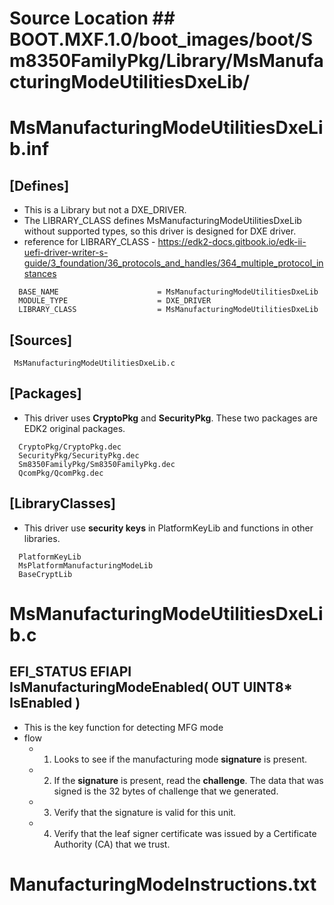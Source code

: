 # Source Location ## BOOT.MXF.1.0/boot_images/boot/Sm8350FamilyPkg/Library/MsManufacturingModeUtilitiesDxeLib/

# MsManufacturingModeUtilitiesDxeLib.inf
## [Defines]
- This is a Library but not a DXE_DRIVER. 
- The LIBRARY_CLASS defines MsManufacturingModeUtilitiesDxeLib without supported types, so this driver is designed for DXE driver.
 - reference for LIBRARY_CLASS - https://edk2-docs.gitbook.io/edk-ii-uefi-driver-writer-s-guide/3_foundation/36_protocols_and_handles/364_multiple_protocol_instances
```
  BASE_NAME                      = MsManufacturingModeUtilitiesDxeLib
  MODULE_TYPE                    = DXE_DRIVER
  LIBRARY_CLASS                  = MsManufacturingModeUtilitiesDxeLib
```
## [Sources]
```
 MsManufacturingModeUtilitiesDxeLib.c
```

## [Packages]
- This driver uses **CryptoPkg** and **SecurityPkg**. These two packages are EDK2 original packages.
```
  CryptoPkg/CryptoPkg.dec
  SecurityPkg/SecurityPkg.dec
  Sm8350FamilyPkg/Sm8350FamilyPkg.dec
  QcomPkg/QcomPkg.dec
```

## [LibraryClasses]
- This driver use **security keys** in PlatformKeyLib and functions in other libraries.
```
  PlatformKeyLib
  MsPlatformManufacturingModeLib
  BaseCryptLib
```

# MsManufacturingModeUtilitiesDxeLib.c  
## EFI_STATUS EFIAPI IsManufacturingModeEnabled( OUT UINT8* IsEnabled )
- This is the key function for detecting MFG mode
- flow
  -  1)  Looks to see if the manufacturing mode **signature** is present.
  -  2)  If the **signature** is present, read the **challenge**.
         The data that was signed is the 32 bytes of challenge that we generated.
  -  3)  Verify that the signature is valid for this unit.
  -  4)  Verify that the leaf signer certificate was issued by a Certificate Authority (CA) that we trust.


# ManufacturingModeInstructions.txt  

